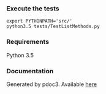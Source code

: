 ### Execute the tests

```
export PYTHONPATH='src/'
python3.5 tests/TestListMethods.py
```

### Requirements

Python 3.5

### Documentation

Generated by pdoc3. Available [here](https://poulposaure.gitlab.io/poo/src/)


